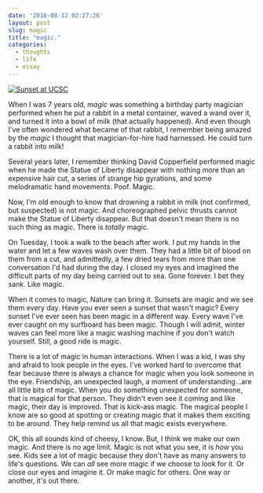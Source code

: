 ```yaml
---
date: '2010-08-12 02:27:26'
layout: post
slug: magic
title: "magic."
categories:
  - thoughts
  - life
  - essay
---
```


[![Sunset at UCSC](http://farm5.staticflickr.com/4079/4885001580_3cce4d39b0_b.jpg)](http://www.flickr.com/photos/rknight/4885001580/)

When I was 7 years old, _magic_ was something a birthday party magician performed when he put a rabbit in a metal container, waved a wand over it, and turned it into a bowl of milk (that actually happened). And even though I've often wondered what became of that rabbit, I remember being amazed by the _magic_ I thought that magician-for-hire had harnessed. He could turn a rabbit into milk!

Several years later, I remember thinking David Copperfield performed magic when he made the Statue of Liberty disappear with nothing more than an expensive hair cut, a series of strange hip gyrations, and some melodramatic hand movements. Poof. Magic.

Now, I'm old enough to know that drowning a rabbit in milk (not confirmed, but suspected) is not magic. And choreographed pelvic thrusts cannot make the Statue of Liberty disappear. But that doesn't mean there is no such thing as magic. There is _totally_ magic.

On Tuesday, I took a walk to the beach after work. I put my hands in the water and let a few waves wash over them. They had a little bit of blood on them from a cut, and admittedly, a few dried tears from more than one conversation I'd had during the day. I closed my eyes and imagined the difficult parts of my day being carried out to sea. Gone forever. I bet they sank. Like magic.

When it comes to magic, Nature can bring it. Sunsets are magic and we see them every day. Have you ever seen a sunset that wasn't magic? Every sunset I've ever seen has been magic in a different way. Every wave I've ever caught on my surfboard has been magic. Though I will admit, winter waves can feel more like a magic washing machine if you don't watch yourself. Still, a good ride is magic.

There is a lot of magic in human interactions. When I was a kid, I was shy and afraid to look people in the eyes. I've worked hard to overcome that fear because there is always a chance for magic when you look someone in the eye. Friendship, an unexpected laugh, a moment of understanding...are all little bits of magic. When you do something unexpected for someone, that is magical for that person. They didn't even see it coming and like magic, their day is improved. That is kick-ass magic. The magical people I know are so good at spotting or creating magic that it makes them exciting to be around. They help remind us all that magic exists everywhere.

OK, this all sounds kind of cheesy, I know. But, I think we make our own magic. And there is no age limit. Magic is not what you see, it is _how_ you see. Kids see a lot of magic because they don't have as many answers to life's questions. We can _all_ see more magic if we choose to look for it. Or close our eyes and imagine it. Or make magic for others. One way or another, it's out there.
